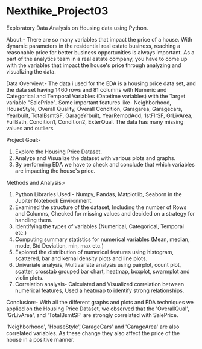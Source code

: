 # Nexthike_Project03
Exploratory Data Analysis on Housing data using Python.

About:-
There are so many variables that impact the price of a house. With dynamic parameters in the residential real estate business, reaching a reasonable price for better business opportunities is always important. As a part of the analytics team in a real estate company, you have to come up with the variables that impact the house's price through analyzing and visualizing the data.

Data Overview:-
The data i used for the EDA is a housing price data set, and the data set having 1460 rows and 81 columns with Numeric and Categorical and Temporal Variables (Datetime variables) with the Target variable "SalePrice". Some important features like- Neighborhood, HouseStyle, Overall Quality, Overall Condition, Garagarea, Garagecars, Yearbuilt, TotalBsmtSF, GarageYrbuilt, YearRemodAdd, 1stFlrSF, GrLivArea, FullBath, Condition1, Condition2, ExterQual.
The data has many missing values and outliers.

Project Goal:-
1. Explore the Housing Price Dataset.
2. Analyze and Visualize the dataset with various plots and graphs.
3. By performing EDA we have to check and conclude that which variables are impacting the house's price.

Methods and Analysis:-
1. Python Libraries Used - Numpy, Pandas, Matplotlib, Seaborn in the Jupiter Notebook Environment.
2. Examined the structure of the dataset, Including the number of Rows and Columns, Checked for missing values and decided on a strategy for handling them.
3. Identifying the types of variables (Numerical, Categorical, Temporal etc.)
4. Computing summary statistics for numerical variables (Mean, median, mode, Std Deviation, min, max etc.)
5. Explored the distribution of numerical features using histogram, scattered, bar and kernal density plots and line plots.
6. Univariate analysis, Multivariate analysis using pairplot, count plot, scatter, crosstab grouped bar chart, heatmap, boxplot, swarmplot and violin plots.
7. Correlation analysis- Calculated and Visualized correlation between numerical features, Used a heatmap to identify strong relationships.

Conclusion:-
With all the different graphs and plots and EDA techniques we applied on the Housing Price Dataset, we observed that the 'OverallQual', 'GrLivArea', and 'TotalBsmtSF' are strongly correlated with SalePrice.

'Neighborhood', 'HouseStyle','GarageCars' and 'GarageArea' are also correlated variables. As these change they also affect the price of the house in a positive manner.







